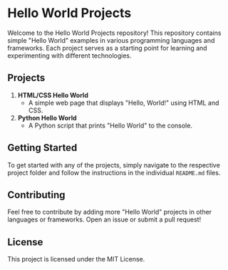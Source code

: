 # Hello World Projects

Welcome to the Hello World Projects repository! This repository contains simple "Hello World" examples in various programming languages and frameworks. Each project serves as a starting point for learning and experimenting with different technologies.

## Projects

1. **HTML/CSS Hello World**
   - A simple web page that displays "Hello, World!" using HTML and CSS.
2. **Python Hello World**
   - A Python script that prints "Hello World" to the console.

## Getting Started

To get started with any of the projects, simply navigate to the respective project folder and follow the instructions in the individual `README.md` files.

## Contributing

Feel free to contribute by adding more "Hello World" projects in other languages or frameworks. Open an issue or submit a pull request!

## License

This project is licensed under the MIT License.
